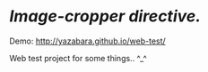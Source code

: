 # *Image-cropper directive.* 

Demo: http://yazabara.github.io/web-test/

Web test project for some things.. ^_^

